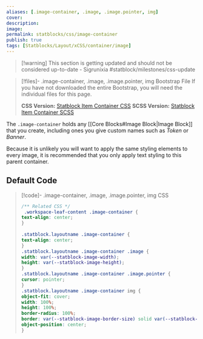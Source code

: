 ```yaml
---
aliases: [.image-container, .image, .image.pointer, img]
cover: 
description: 
image: 
permalink: statblocks/css/image-container
publish: true
tags: [Statblocks/Layout/xCSS/container/image]
---
```


>[!warning] This section is getting updated and should not be considered up-to-date \- Sigrunixia
> #statblock/milestones/css-update


> [!files]- .image-container, .image, .image.pointer, img Bootstrap File
> If you have not downloaded the entire Bootstrap, you will need the individual files for this page.
>
> **CSS Version:** [Statblock Item Container CSS](https://github.com/valentine195/fantasy-statblocks/blob/gh-pages/docs/statblock-bootstrap/css/5-container-groups.css)
> **SCSS Version:** [Statblock Item Container SCSS](https://github.com/valentine195/fantasy-statblocks/blob/gh-pages/docs/statblock-bootstrap/scss/5-container-groups.scss)

The `.image-container` holds any [[Core Blocks#Image Block|Image Block]] that you create, including ones you give custom names such as *Token* or *Banner*. 

Because it is unlikely you will want to apply the same styling elements to every image, it is recommended that you only apply text styling to this parent container.

## Default Code

> [!code]- .image-container, .image, .image.pointer, img CSS
> ```css
> /** Related CSS */  
>  .workspace-leaf-content .image-container {  
> text-align: center;  
> }  
>   
> .statblock.layoutname .image-container {  
> text-align: center;  
> }  
> .statblock.layoutname .image-container .image {  
> width: var(--statblock-image-width);  
> height: var(--statblock-image-height);  
> }  
> .statblock.layoutname .image-container .image.pointer {  
> cursor: pointer;  
> }  
> .statblock.layoutname .image-container img {  
> object-fit: cover;  
> width: 100%;  
> height: 100%;  
> border-radius: 100%;  
> border: var(--statblock-image-border-size) solid var(--statblock-image-border-color);  
> object-position: center;  
> }
>```





